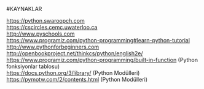 #KAYNAKLAR

https://python.swaroopch.com <br/>
https://cscircles.cemc.uwaterloo.ca <br/>
http://www.pyschools.com <br/>
https://www.programiz.com/python-programming#learn-python-tutorial <br/>
http://www.pythonforbeginners.com <br/>
http://openbookproject.net/thinkcs/python/english2e/ <br/>
https://www.programiz.com/python-programming/built-in-function (Python fonksiyonlar tablosu)<br/>
https://docs.python.org/3/library/ (Python Modülleri)<br/>
https://pymotw.com/2/contents.html (Python Modülleri)<br/>



 
